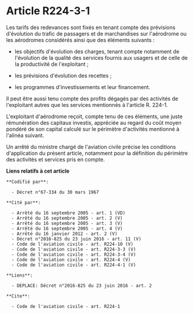 # Article R224-3-1

Les tarifs des redevances sont fixés en tenant compte des prévisions d'évolution du trafic de passagers et de marchandises
sur l'aérodrome ou les aérodromes considérés ainsi que des éléments suivants :

- les objectifs d'évolution des charges, tenant compte notamment de l'évolution de la qualité des services fournis aux
usagers et de celle de la productivité de l'exploitant ;

- les prévisions d'évolution des recettes ;

- les programmes d'investissements et leur financement. 

Il peut être aussi tenu compte des profits dégagés par des activités de l'exploitant autres que les services mentionnés à
l'article R. 224-1. 

L'exploitant d'aérodrome reçoit, compte tenu de ces éléments, une juste rémunération des capitaux investis, appréciée au
regard du coût moyen pondéré de son capital calculé sur le périmètre d'activités mentionné à l'alinéa suivant. 

Un arrêté             du ministre chargé de l'aviation civile  précise les conditions d'application du présent article,
notamment pour la définition du périmètre des activités et services pris en compte.

**Liens relatifs à cet article**

	**Codifié par**:

	  - Décret n°67-334 du 30 mars 1967

	**Cité par**:

	  - Arrêté du 16 septembre 2005 - art. 1 (VD)
	  - Arrêté du 16 septembre 2005 - art. 2 (V)
	  - Arrêté du 16 septembre 2005 - art. 3 (V)
	  - Arrêté du 16 septembre 2005 - art. 4 (V)
	  - Arrêté du 16 janvier 2012 - art. 2 (V)
	  - Décret n°2016-825 du 23 juin 2016 - art. 11 (V)
	  - Code de l'aviation civile - art. R224-10 (V)
	  - Code de l'aviation civile - art. R224-3-3 (V)
	  - Code de l'aviation civile - art. R224-3-4 (V)
	  - Code de l'aviation civile - art. R224-4 (V)
	  - Code de l'aviation civile - art. R224-4-1 (V)

	**Liens**:

	  - DEPLACE: Décret n°2016-825 du 23 juin 2016 - art. 2

	**Cite**:

	  - Code de l'aviation civile - art. R224-1
